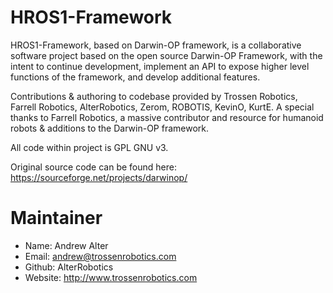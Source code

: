 HROS1-Framework
===============

HROS1-Framework, based on Darwin-OP framework, is a collaborative software project based on the open source Darwin-OP Framework, with the intent to continue development, implement an API to expose higher level functions of the framework, and develop additional features. 

Contributions & authoring to codebase provided by Trossen Robotics, Farrell Robotics, AlterRobotics, Zerom, ROBOTIS, KevinO, KurtE. A special thanks to Farrell Robotics, a massive contributor and resource for humanoid robots & additions to the Darwin-OP framework. 

All code within project is GPL GNU v3.

Original source code can be found here:
https://sourceforge.net/projects/darwinop/

Maintainer
=================
* Name: Andrew Alter
* Email: andrew@trossenrobotics.com
* Github: AlterRobotics
* Website: http://www.trossenrobotics.com

